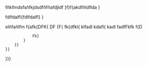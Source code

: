 fñkfmdsfsñfkjdsdfñfñafdjldf
}f}f{akdfñldflda
}

fdlfdalfl{fdlfdalfl}
}

elñfañlfm
f{afk{DFK{
    DF
    {F{
        fk{dfkl{
            klfadl
            kdafl{
                kadl
                fadfFkfk
                f{D
                
                Fk}
            }
        }}
    }}
}}}